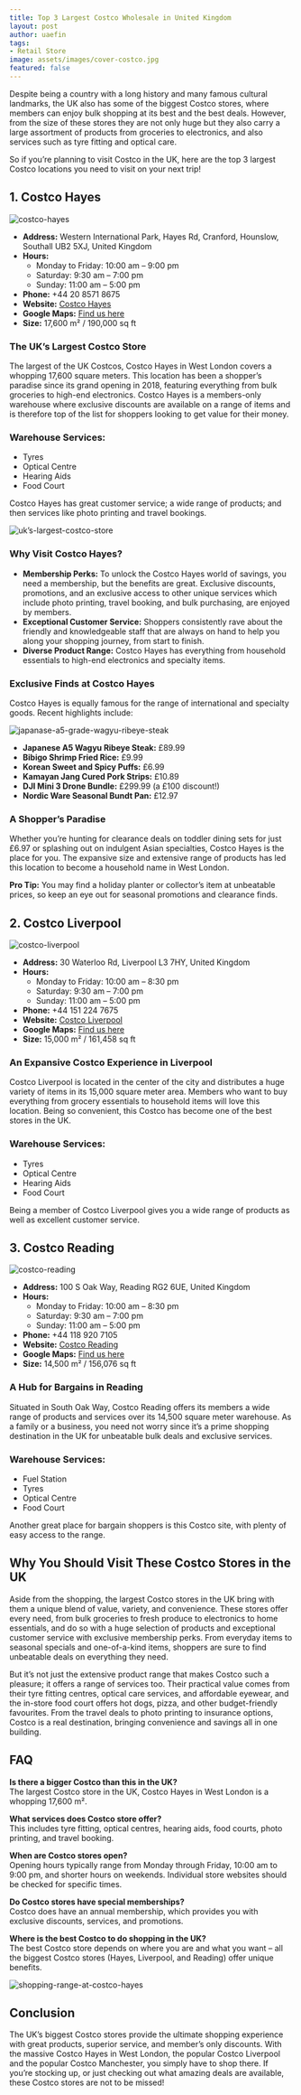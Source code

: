 ```yaml
---
title: Top 3 Largest Costco Wholesale in United Kingdom
layout: post
author: uaefin
tags:
- Retail Store
image: assets/images/cover-costco.jpg
featured: false
---
```


Despite being a country with a long history and many famous cultural landmarks, the UK also has some of the biggest Costco stores, where members can enjoy bulk shopping at its best and the best deals. However, from the size of these stores they are not only huge but they also carry a large assortment of products from groceries to electronics, and also services such as tyre fitting and optical care.

So if you’re planning to visit Costco in the UK, here are the top 3 largest Costco locations you need to visit on your next trip!

## 1. Costco Hayes

![costco-hayes](https://retailradar.org/wp-content/uploads/2025/01/Costco-Hayes.jpg)

- **Address:** Western International Park, Hayes Rd, Cranford, Hounslow, Southall UB2 5XJ, United Kingdom  
- **Hours:**  
  - Monday to Friday: 10:00 am – 9:00 pm  
  - Saturday: 9:30 am – 7:00 pm  
  - Sunday: 11:00 am – 5:00 pm  
- **Phone:** +44 20 8571 8675  
- **Website:** [Costco Hayes](https://www.costco.co.uk/store-finder/Hayes)  
- **Google Maps:** [Find us here](https://maps.app.goo.gl/KENNBq9KKYa7CCt49)  
- **Size:** 17,600 m² / 190,000 sq ft  

### The UK’s Largest Costco Store
The largest of the UK Costcos, Costco Hayes in West London covers a whopping 17,600 square meters. This location has been a shopper’s paradise since its grand opening in 2018, featuring everything from bulk groceries to high-end electronics. Costco Hayes is a members-only warehouse where exclusive discounts are available on a range of items and is therefore top of the list for shoppers looking to get value for their money.

### Warehouse Services:
- Tyres
- Optical Centre
- Hearing Aids
- Food Court

Costco Hayes has great customer service; a wide range of products; and then services like photo printing and travel bookings.

![uk’s-largest-costco-store](https://retailradar.org/wp-content/uploads/2025/01/UKs-largest-Costco-store.jpg)

### Why Visit Costco Hayes?
- **Membership Perks:** To unlock the Costco Hayes world of savings, you need a membership, but the benefits are great. Exclusive discounts, promotions, and an exclusive access to other unique services which include photo printing, travel booking, and bulk purchasing, are enjoyed by members.
- **Exceptional Customer Service:** Shoppers consistently rave about the friendly and knowledgeable staff that are always on hand to help you along your shopping journey, from start to finish.
- **Diverse Product Range:** Costco Hayes has everything from household essentials to high-end electronics and specialty items.

### Exclusive Finds at Costco Hayes
Costco Hayes is equally famous for the range of international and specialty goods. Recent highlights include:

![japanase-a5-grade-wagyu-ribeye-steak](https://retailradar.org/wp-content/uploads/2025/01/Japanese-A5-Grade-Wagyu-Ribeye-Steak-at-Costco.jpg)

- **Japanese A5 Wagyu Ribeye Steak:** £89.99
- **Bibigo Shrimp Fried Rice:** £9.99
- **Korean Sweet and Spicy Puffs:** £6.99
- **Kamayan Jang Cured Pork Strips:** £10.89
- **DJI Mini 3 Drone Bundle:** £299.99 (a £100 discount!)
- **Nordic Ware Seasonal Bundt Pan:** £12.97

### A Shopper’s Paradise
Whether you’re hunting for clearance deals on toddler dining sets for just £6.97 or splashing out on indulgent Asian specialties, Costco Hayes is the place for you. The expansive size and extensive range of products has led this location to become a household name in West London.

**Pro Tip:** You may find a holiday planter or collector’s item at unbeatable prices, so keep an eye out for seasonal promotions and clearance finds.

## 2. Costco Liverpool

![costco-liverpool](https://retailradar.org/wp-content/uploads/2025/01/Costco-Liverpool.jpg)

- **Address:** 30 Waterloo Rd, Liverpool L3 7HY, United Kingdom  
- **Hours:**  
  - Monday to Friday: 10:00 am – 8:30 pm  
  - Saturday: 9:30 am – 7:00 pm  
  - Sunday: 11:00 am – 5:00 pm  
- **Phone:** +44 151 224 7675  
- **Website:** [Costco Liverpool](https://www.costco.co.uk/store-finder/Liverpool)  
- **Google Maps:** [Find us here](https://maps.app.goo.gl/VGwFCuDFXbBfJnZz5)  
- **Size:** 15,000 m² / 161,458 sq ft  

### An Expansive Costco Experience in Liverpool
Costco Liverpool is located in the center of the city and distributes a huge variety of items in its 15,000 square meter area. Members who want to buy everything from grocery essentials to household items will love this location. Being so convenient, this Costco has become one of the best stores in the UK.

### Warehouse Services:
- Tyres
- Optical Centre
- Hearing Aids
- Food Court

Being a member of Costco Liverpool gives you a wide range of products as well as excellent customer service.

## 3. Costco Reading

![costco-reading](https://retailradar.org/wp-content/uploads/2025/01/Costco-Reading.jpg)

- **Address:** 100 S Oak Way, Reading RG2 6UE, United Kingdom  
- **Hours:**  
  - Monday to Friday: 10:00 am – 8:30 pm  
  - Saturday: 9:30 am – 7:00 pm  
  - Sunday: 11:00 am – 5:00 pm  
- **Phone:** +44 118 920 7105  
- **Website:** [Costco Reading](https://www.costco.co.uk/store-finder/Reading)  
- **Google Maps:** [Find us here](https://maps.app.goo.gl/8JHWJCTCF5N2KqiL7)  
- **Size:** 14,500 m² / 156,076 sq ft  

### A Hub for Bargains in Reading
Situated in South Oak Way, Costco Reading offers its members a wide range of products and services over its 14,500 square meter warehouse. As a family or a business, you need not worry since it’s a prime shopping destination in the UK for unbeatable bulk deals and exclusive services.

### Warehouse Services:
- Fuel Station
- Tyres
- Optical Centre
- Food Court

Another great place for bargain shoppers is this Costco site, with plenty of easy access to the range.

## Why You Should Visit These Costco Stores in the UK
Aside from the shopping, the largest Costco stores in the UK bring with them a unique blend of value, variety, and convenience. These stores offer every need, from bulk groceries to fresh produce to electronics to home essentials, and do so with a huge selection of products and exceptional customer service with exclusive membership perks. From everyday items to seasonal specials and one-of-a-kind items, shoppers are sure to find unbeatable deals on everything they need.

But it’s not just the extensive product range that makes Costco such a pleasure; it offers a range of services too. Their practical value comes from their tyre fitting centres, optical care services, and affordable eyewear, and the in-store food court offers hot dogs, pizza, and other budget-friendly favourites. From the travel deals to photo printing to insurance options, Costco is a real destination, bringing convenience and savings all in one building.

## FAQ
**Is there a bigger Costco than this in the UK?**  
The largest Costco store in the UK, Costco Hayes in West London is a whopping 17,600 m².

**What services does Costco store offer?**  
This includes tyre fitting, optical centres, hearing aids, food courts, photo printing, and travel booking.

**When are Costco stores open?**  
Opening hours typically range from Monday through Friday, 10:00 am to 9:00 pm, and shorter hours on weekends. Individual store websites should be checked for specific times.

**Do Costco stores have special memberships?**  
Costco does have an annual membership, which provides you with exclusive discounts, services, and promotions.

**Where is the best Costco to do shopping in the UK?**  
The best Costco store depends on where you are and what you want – all the biggest Costco stores (Hayes, Liverpool, and Reading) offer unique benefits.

![shopping-range-at-costco-hayes](https://retailradar.org/wp-content/uploads/2025/01/Shopping-Range-at-Costco-Hayes.jpg)

## Conclusion
The UK’s biggest Costco stores provide the ultimate shopping experience with great products, superior service, and member’s only discounts. With the massive Costco Hayes in West London, the popular Costco Liverpool and the popular Costco Manchester, you simply have to shop there. If you’re stocking up, or just checking out what amazing deals are available, these Costco stores are not to be missed!
